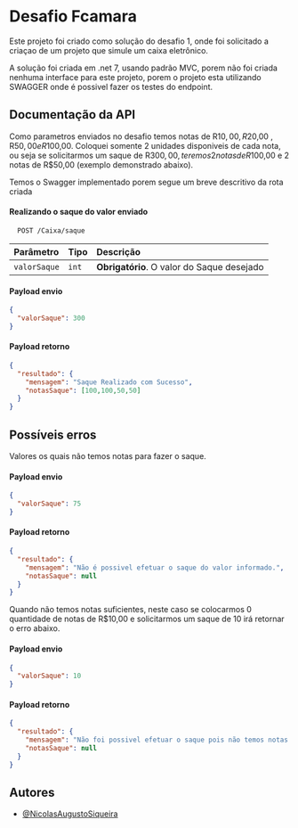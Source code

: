 
# Desafio Fcamara

Este projeto foi criado como solução do desafio 1, onde foi solicitado a criaçao de um projeto que simule um caixa eletrônico.

A solução foi criada em .net 7, usando padrão MVC, porem não foi criada nenhuma interface para este projeto, porem o projeto esta utilizando SWAGGER onde é possivel fazer os testes do endpoint.




## Documentação da API

Como parametros enviados no desafio temos notas de R$10,00 , R$20,00 , R$50,00 e R$100,00.
Coloquei somente 2 unidades disponiveis de cada nota, ou seja se solicitarmos um saque de R$300,00 , teremos 2 notas de R$100,00 e 2 notas de R$50,00 (exemplo demonstrado abaixo).

Temos o Swagger implementado porem segue um breve descritivo da rota criada

#### Realizando o saque do valor enviado 


```http
  POST /Caixa/saque
```

| Parâmetro   | Tipo       | Descrição                           |
| :---------- | :--------- | :---------------------------------- |
| `valorSaque` | `int` | **Obrigatório**. O valor do Saque desejado |

#### Payload envio

```JSON
{
  "valorSaque": 300
}
```

#### Payload retorno

```JSON
{
  "resultado": {
    "mensagem": "Saque Realizado com Sucesso",
    "notasSaque": [100,100,50,50]
  }
}
```

## Possíveis erros

Valores os quais não temos notas para fazer o saque.

#### Payload envio

```JSON
{
  "valorSaque": 75
}
```

#### Payload retorno

```JSON
{
  "resultado": {
    "mensagem": "Não é possivel efetuar o saque do valor informado.",
    "notasSaque": null
  }
}
```


Quando não temos notas suficientes, neste caso se colocarmos 0 quantidade de notas de R$10,00 e solicitarmos um saque de 10 irá retornar o erro abaixo.
#### Payload envio

```JSON
{
  "valorSaque": 10
}
```

#### Payload retorno

```JSON
{
  "resultado": {
    "mensagem": "Não foi possivel efetuar o saque pois não temos notas de R$10 disponiveis no momento.",
    "notasSaque": null
  }
}
```


## Autores

- [@NicolasAugustoSiqueira](https://github.com/NicolasAugustoSiqueira)

